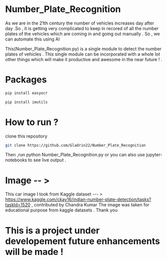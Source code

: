 # Number_Plate_Recognition
As we are in the 21th century the number of vehicles increases day after day .So , it is getting very complicated to keep in recored of all the number plates of the vehicles which are coming in and going out manually . So , we can automate this using AI

This(Number_Plate_Recognition.py) is a single module to detect the number plates of vehicles . This single module can be incorporated with a whole lot other things which will make it productive and awesome in the near future ! . 


# Packages 

```bash
pip install easyocr
```
```bash
pip install imutils
```

# How to run ?

clone this repository 
``` bash
git clone https://github.com/Gladrin22/Number_Plate_Recognition
```
Then ,run python Number_Plate_Recognition.py or you can also use jupyter-notebooks to see live output .

# Image -- >

This car image I took from Kaggle dataset --- > https://www.kaggle.com/ckay16/indian-number-plate-detection/tasks?taskId=1520 , contributed by Chandra Kumar 
The image was taken for educational purpose from kaggle datasets . Thank you

# This is a project under developement future enhancements will be made !
